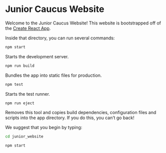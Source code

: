 # Junior Caucus Website

Welcome to the Junior Caucus Website! This website is bootstrapped off of the [Create React App](https://create-react-app.dev/).

Inside that directory, you can run several commands:
```bash
npm start
```

Starts the development server. 
```bash
npm run build
```

Bundles the app into static files for production. 
```bash
npm test
```

Starts the test runner. 
```bash
npm run eject
```

Removes this tool and copies build dependencies, configuration files
and scripts into the app directory. If you do this, you can’t go back!

We suggest that you begin by typing: 
```bash
cd junior_website

npm start
```
